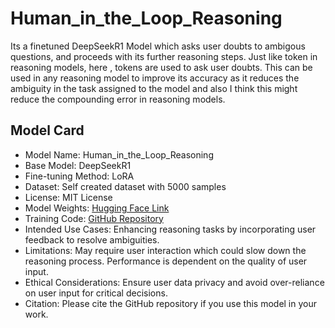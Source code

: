 # Human_in_the_Loop_Reasoning
Its a finetuned DeepSeekR1 Model which asks user doubts to ambigous questions, and proceeds with its further reasoning steps. Just like <think> token in reasoning models, here <ask>, <question> tokens are used to ask user doubts. This can be used in any reasoning model to improve its accuracy as it reduces the ambiguity in the task assigned to the model and also I think this might reduce the compounding error in reasoning models.

## Model Card
- Model Name: Human_in_the_Loop_Reasoning
- Base Model: DeepSeekR1
- Fine-tuning Method: LoRA
- Dataset: Self created dataset with 5000 samples
- License: MIT License
- Model Weights: [Hugging Face Link](https://huggingface.co/RohitFrancis)
- Training Code: [GitHub Repository](https://github.com/Rohit909-creator/Human_in_the_Loop_Reasoning)
- Intended Use Cases: Enhancing reasoning tasks by incorporating user feedback to resolve ambiguities.
- Limitations: May require user interaction which could slow down the reasoning process. Performance is dependent on the quality of user input.
- Ethical Considerations: Ensure user data privacy and avoid over-reliance on user input for critical decisions.
- Citation: Please cite the GitHub repository if you use this model in your work.